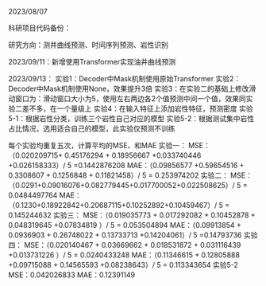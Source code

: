 2023/08/07

科研项目代码备份：

研究方向：测井曲线预测、时间序列预测、岩性识别

2023/09/11：新增使用Transformer实现油井曲线预测

2023/09/13：
实验1：Decoder中Mask机制使用原始Transformer
实验2：Decoder中Mask机制使用None，效果提升3倍
实验3：在实验二的基础上修改滑动窗口为：滑动窗口大小为5，使用左右两边各2个值预测中间一个值，效果同实验二差不多，在一个量级上
实验4：在输入特征上添加岩性特征，预测密度
实验5-1：根据岩性分类，训练三个岩性自己对应的模型
实验5-2：根据测试集中岩性占比情况，选用适合自己的模型，此实验仅预测不训练



每个实验均重复五次，计算平均的MSE、和MAE
实验一：
MSE：（0.020209715+ 0.45176294 + 0.18956667 +0.033740446 +0.026158333）/ 5 =0.1442876208
MAE：（0.09856577 +0.59654516 + 0.3308607 + 0.1256848 + 0.11821458）/ 5 = 0.253974202
实验二：
MSE：（0.0291+0.09016076+0.082779445+0.017700052+0.022508625）/ 5 = 0.0484497764
MAE：（0.1230+0.18922842+0.20687115+0.10252892+0.10459467）/ 5 = 0.145244632
实验三：
MSE：（0.019035773 + 0.017292082 + 0.10452878 + 0.048319645 +0.07834819 ）/ 5 = 0.053504894
MAE：（0.09913854 + 0.0936903 + 0.26748022 + 0.13733713 +0.14204061）/ 5 =0.14793736
实验四：
MSE：（0.020140467 + 0.03669662 + 0.018531872 + 0.031116439 +0.013731226 ）/ 5 = 0.0240433248
MAE：（0.11346615 + 0.12805888 +0.09715088 + 0.14565593 +0.08238643）/ 5 = 0.113343654
实验5-2
MSE：0.042026833
MAE：0.12391149